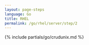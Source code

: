 ```yaml
---
layout: page-steps
language: Go
title: RHEL
permalink: /go/rhel/server/step/2
---
```


{% include partials/go/crudunix.md %}
